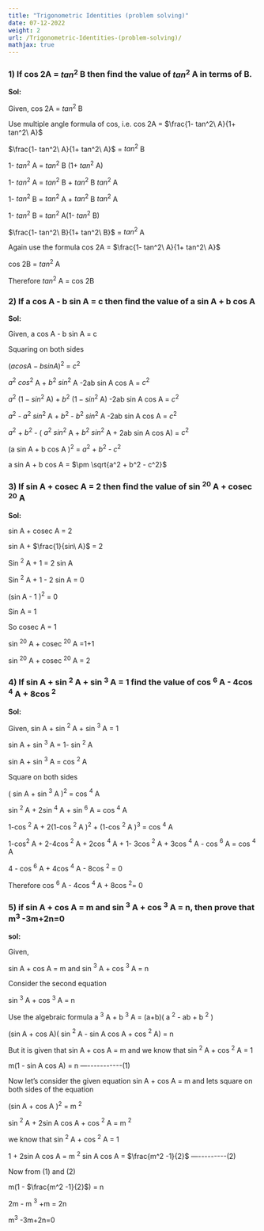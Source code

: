 ```yaml
---
title: "Trigonometric Identities (problem solving)"
date: 07-12-2022
weight: 2
url: /Trigonometric-Identities-(problem-solving)/
mathjax: true
---
```



### 1) If cos 2A = $tan^2$ B then find the value of  $tan^2$ A in terms of B.

**Sol:**

Given, cos 2A = $tan^2$ B

Use multiple angle formula of cos, i.e. cos 2A = $\frac{1- tan^2\ A}{1+ tan^2\ A}$

$\frac{1- tan^2\ A}{1+ tan^2\ A}$ = $tan^2$ B

1- $tan^2$ A = $tan^2$ B (1+ $tan^2$ A)

1- $tan^2$ A = $tan^2$ B + $tan^2$ B $tan^2$ A

1- $tan^2$ B = $tan^2$ A + $tan^2$ B $tan^2$ A

1- $tan^2$ B = $tan^2$ A(1- $tan^2$ B)

$\frac{1- tan^2\ B}{1+ tan^2\ B}$ = $tan^2$ A

Again use the formula cos 2A = $\frac{1- tan^2\ A}{1+ tan^2\ A}$

cos 2B = $tan^2$ A

Therefore $tan^2$ A = cos 2B

### 2) If a cos A - b sin A = c then find the value of a sin A + b cos A

**Sol:**

Given, a cos A - b sin A = c

Squaring on both sides

$(a cos A - b sin A)^2$ = $c^2$

$a^2\ cos^2$ A + $b^2\ sin^2$ A -2ab sin A cos A = $c^2$

$a^2\ (1-sin^2$ A) + $b^2\ (1-sin^2$ A) -2ab sin A cos A = $c^2$

$a^2$ - $a^2\ sin^2$ A + $b^2$ - $b^2\ sin^2$ A -2ab sin A cos A = $c^2$

$a^2$ + $b^2$ - ( $a^2\ sin^2$ A + $b^2\ sin^2$ A + 2ab sin A cos A) = $c^2$

(a sin A + b cos A $)^2$ = $a^2$ + $b^2$ - $c^2$

a sin A + b cos A = $\pm \sqrt{a^2 + b^2 - c^2}$

### 3) If sin A + cosec A = 2 then find the value of sin $^20$ A + cosec $^20$ A

**Sol:**

sin A + cosec A = 2

sin A + $\frac{1}{sin\ A}$ = 2

Sin $^2$ A + 1 = 2 sin A

Sin $^2$ A + 1 - 2 sin A = 0

(sin A - 1 $)^2$ = 0

Sin A = 1

So cosec A = 1

sin $^20$ A + cosec $^20$ A =1+1

sin $^20$ A + cosec $^20$ A = 2

### 4) If sin A + sin $^2$ A + sin $^3$ A = 1 find the value of cos $^6$ A - 4cos $^4$ A + 8cos $^2$

**Sol:**

Given, sin A + sin $^2$ A + sin $^3$ A = 1

sin A + sin $^3$ A = 1- sin $^2$ A

sin A + sin $^3$ A = cos $^2$ A

Square on both sides

( sin A + sin $^3$ A $)^2$ = cos $^4$ A

sin $^2$ A + 2sin $^4$ A + sin $^6$ A = cos $^4$ A

1-cos $^2$ A + 2(1-cos $^2$ A $)^2$ + (1-cos $^2$ A $)^3$ = cos $^4$ A

1-cos$^2$ A + 2-4cos $^2$ A + 2cos $^4$ A + 1- 3cos $^2$ A + 3cos $^4$ A - cos $^6$ A = cos $^4$ A

4 - cos $^6$ A + 4cos $^4$ A - 8cos $^2$ = 0

Therefore cos $^6$ A - 4cos $^4$ A + 8cos $^2$= 0

### 5) if sin A + cos A = m and sin $^3$ A + cos $^3$ A = n, then prove that m$^3$ -3m+2n=0

**sol:**

Given, 

sin A + cos A = m and sin $^3$ A + cos $^3$ A = n

Consider the second equation

sin $^3$ A + cos $^3$ A = n

Use the algebraic formula a $^3$ A + b $^3$ A = (a+b)( a $^2$ - ab + b $^2$ )

(sin A + cos A)( sin $^2$ A - sin A cos A + cos $^2$ A) = n

But it is given that sin A + cos A = m and we know that sin $^2$ A + cos $^2$ A = 1

m(1 - sin A cos A) = n   —-----------(1)

Now let’s consider the given equation sin A + cos A = m and lets square on both sides of the equation

(sin A + cos A $)^2$ = m $^2$

sin $^2$ A + 2sin A cos A + cos $^2$ A = m $^2$

we know that sin $^2$ A + cos $^2$ A = 1

1 + 2sin A cos A = m $^2$
sin A cos A = $\frac{m^2 -1}{2}$ —---------(2)

Now from (1) and (2)

m(1 - $\frac{m^2 -1}{2}$) = n

2m - m $^3$ +m = 2n

m$^3$ -3m+2n=0
